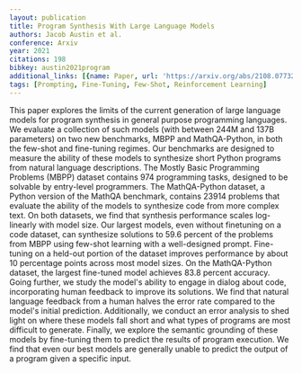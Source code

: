 ```yaml
---
layout: publication
title: Program Synthesis With Large Language Models
authors: Jacob Austin et al.
conference: Arxiv
year: 2021
citations: 198
bibkey: austin2021program
additional_links: [{name: Paper, url: 'https://arxiv.org/abs/2108.07732'}]
tags: [Prompting, Fine-Tuning, Few-Shot, Reinforcement Learning]
---
```

This paper explores the limits of the current generation of large language
models for program synthesis in general purpose programming languages. We
evaluate a collection of such models (with between 244M and 137B parameters) on
two new benchmarks, MBPP and MathQA-Python, in both the few-shot and
fine-tuning regimes. Our benchmarks are designed to measure the ability of
these models to synthesize short Python programs from natural language
descriptions. The Mostly Basic Programming Problems (MBPP) dataset contains 974
programming tasks, designed to be solvable by entry-level programmers. The
MathQA-Python dataset, a Python version of the MathQA benchmark, contains 23914
problems that evaluate the ability of the models to synthesize code from more
complex text. On both datasets, we find that synthesis performance scales
log-linearly with model size. Our largest models, even without finetuning on a
code dataset, can synthesize solutions to 59.6 percent of the problems from
MBPP using few-shot learning with a well-designed prompt. Fine-tuning on a
held-out portion of the dataset improves performance by about 10 percentage
points across most model sizes. On the MathQA-Python dataset, the largest
fine-tuned model achieves 83.8 percent accuracy. Going further, we study the
model's ability to engage in dialog about code, incorporating human feedback to
improve its solutions. We find that natural language feedback from a human
halves the error rate compared to the model's initial prediction. Additionally,
we conduct an error analysis to shed light on where these models fall short and
what types of programs are most difficult to generate. Finally, we explore the
semantic grounding of these models by fine-tuning them to predict the results
of program execution. We find that even our best models are generally unable to
predict the output of a program given a specific input.
